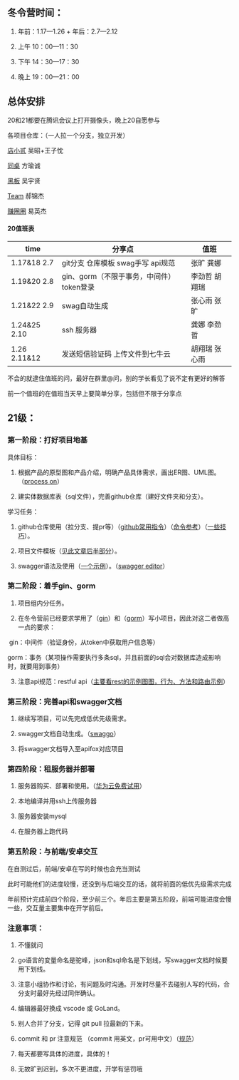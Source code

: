 ## 冬令营时间：

1. 年前：1.17—1.26 + 年后：2.7—2.12

2. 上午 10：00—11：30

3. 下午 14：30—17：30

4. 晚上 19：00—21：00

 

## 总体安排

20和21都要在腾讯会议上打开摄像头，晚上20自愿参与

各项目仓库：（一人拉一个分支，独立开发）

[店小贰](https://github.com/muxi-mini-project/2022-TheSecondSandStore-backend) 吴昭+王子忱

[同桌](https://github.com/muxi-mini-project/2022-Deskmate-backend)    方瑜诚

[黑板](https://github.com/muxi-mini-project/2022-Blackboard-backend)    吴宇贤

[Team](https://github.com/muxi-mini-project/2022-Team-backend)   郝锦杰

[赚圈圈](https://github.com/muxi-mini-project/2022-MoneyMaker-backend)  易英杰

 

#### 20值班表

| time         | 分享点                                    | 值班          |
| ------------ | ----------------------------------------- | ------------- |
| 1.17&18 2.7  | git分支 仓库模板 swag手写 api规范         | 张旷 龚娜     |
| 1.19&20 2.8  | gin、gorm（不限于事务，中间件） token登录 | 李劲哲 胡翔瑞 |
| 1.21&22 2.9  | swag自动生成                              | 张心雨 张旷   |
| 1.24&25 2.10 | ssh 服务器                                | 龚娜 李劲哲   |
| 1.26 2.11&12 | 发送短信验证码  上传文件到七牛云          | 胡翔瑞 张心雨 |

不会的就逮住值班的问，最好在群里@问，别的学长看见了说不定有更好的解答

前一个值班的在值班当天早上要简单分享，包括但不限于分享点

 

## 21级：

### 第一阶段：打好项目地基

具体目标：

1. 根据产品的原型图和产品介绍，明确产品具体需求，画出ER图、UML图。（[process on](https://www.processon.com/)）

2. 建实体数据库表（sql文件），完善github仓库（建好文件夹和分支）。

 

学习任务：

1. github仓库使用（拉分支、提pr等）（[github常用指令](https://github.com/JacksieCheung/note/blob/main/github/branch.md)）（[命令参考](https://git-scm.com/book/zh/v2)）（[一些技巧](https://github.com/JacksieCheung/note/blob/main/github/branch.md)）。

2. 项目文件模板（[见此文章后半部分](https://juejin.cn/book/6844733730678898702/section/6844733730720841735)）。

3. swagger语法及使用（[一个示例](https://github.com/muxi-mini-project/2020-FilmReview-backend/blob/master/filmer/swagger/swagger.yaml)）。（[swagger editor](http://editor.swagger.io/)）

 

### 第二阶段：着手gin、gorm

1. 项目组内分任务。

2. 在冬令营前已经要求学用了（[gin](https://github.com/gin-gonic/gin)）和（[gorm](https://gorm.io/zh_CN/)）写小项目，因此对这二者做高一点的要求：

​     gin：中间件（验证身份，从token中获取用户信息等）

​     gorm：事务（某项操作需要执行多条sql，并且前面的sql会对数据库造成影响时，就要用到事务）

3. 注意api规范：restful api（[主要看rest的示例图图，行为、方法和路由示例](https://juejin.cn/book/6844733730678898702/section/6844733730720841742)）

 

### 第三阶段：完善api和swagger文档

1. 继续写项目，可以先完成低优先级需求。

2. swagger文档自动生成。（[swaggo](https://github.com/swaggo/swag)）

3. 将swagger文档导入至apifox对应项目

 

### 第四阶段：租服务器并部署

1. 服务器购买、部署和使用。（[华为云免费试用](https://activity.huaweicloud.com/free_test/index.html)）

2. 本地编译并用ssh上传服务器

3. 服务器安装mysql

4. 在服务器上跑代码

 

### 第五阶段：与前端/安卓交互

   在自测过后，前端/安卓在写的时候也会充当测试

   此时可能他们的进度较慢，还没到与后端交互的话，就将前面的低优先级需求完成

   年前预计完成前四个阶段，至少前三个。年后主要是第五阶段，前端可能进度会慢一些，交互量主要集中在开学前后。

 

### 注意事项：

1. 不懂就问

2. go语言的变量命名是驼峰，json和sql命名是下划线，写swagger文档时候要用下划线。

3. 注意小组协作和讨论，有问题及时沟通。开发时尽量不去碰别人写的代码，合分支时最好先经过同伴确认。

4. 编辑器最好换成 vscode 或 GoLand。

5. 别人合并了分支，记得 git pull 拉最新的下来。

6. commit 和 pr 注意规范 （commit 用英文，pr可用中文）（[规范](https://www.jianshu.com/p/201bd81e7dc9)）

7. 每天都要写具体的进度，具体的！

8. 无故旷到迟到，多次不更进度，开学有惩罚哦